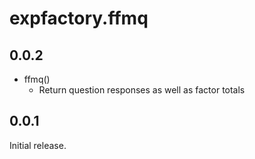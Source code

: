 # expfactory.ffmq

## 0.0.2

* ffmq()
	* Return question responses as well as factor totals

## 0.0.1

Initial release.
